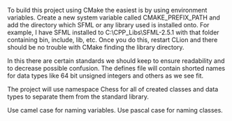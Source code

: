 To build this project using CMake the easiest is by using environment variables.
Create a new system variable called CMAKE_PREFIX_PATH and add the directory which 
SFML or any library used is installed onto. For example, I have SFML installed to
C:\CPP_Libs\SFML-2.5.1 with that folder containing bin, include, lib, etc. Once you
do this, restart CLion and there should be no trouble with CMake finding the library
directory.

In this there are certain standards we should keep to ensure readability and to
decrease possible confusion. The defines file will contain shorted names for data
types like 64 bit unsigned integers and others as we see fit.

The project will use namespace Chess for all of created classes and data types 
to separate them from the standard library.

Use camel case for naming variables. Use pascal case for naming classes.